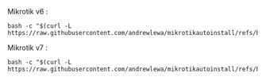 

Mikrotik v6 :
```shell
bash -c "$(curl -L https://raw.githubusercontent.com/andrewlewa/mikrotikautoinstall/refs/heads/main/installv6.sh)"
```
Mikrotik v7 :
```shell
bash -c "$(curl -L https://raw.githubusercontent.com/andrewlewa/mikrotikautoinstall/refs/heads/main/installv7.sh)"
```
